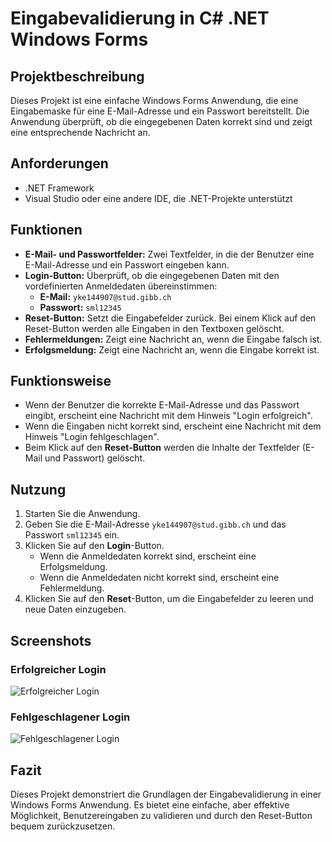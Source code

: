 # Eingabevalidierung in C# .NET Windows Forms

## Projektbeschreibung

Dieses Projekt ist eine einfache Windows Forms Anwendung, die eine Eingabemaske für eine E-Mail-Adresse und ein Passwort bereitstellt. Die Anwendung überprüft, ob die eingegebenen Daten korrekt sind und zeigt eine entsprechende Nachricht an.

## Anforderungen

- .NET Framework
- Visual Studio oder eine andere IDE, die .NET-Projekte unterstützt

## Funktionen

- **E-Mail- und Passwortfelder:** Zwei Textfelder, in die der Benutzer eine E-Mail-Adresse und ein Passwort eingeben kann.
- **Login-Button:** Überprüft, ob die eingegebenen Daten mit den vordefinierten Anmeldedaten übereinstimmen:
  - **E-Mail:** `yke144907@stud.gibb.ch`
  - **Passwort:** `sml12345`
- **Reset-Button:** Setzt die Eingabefelder zurück. Bei einem Klick auf den Reset-Button werden alle Eingaben in den Textboxen gelöscht.
- **Fehlermeldungen:** Zeigt eine Nachricht an, wenn die Eingabe falsch ist.
- **Erfolgsmeldung:** Zeigt eine Nachricht an, wenn die Eingabe korrekt ist.

## Funktionsweise

- Wenn der Benutzer die korrekte E-Mail-Adresse und das Passwort eingibt, erscheint eine Nachricht mit dem Hinweis "Login erfolgreich".
- Wenn die Eingaben nicht korrekt sind, erscheint eine Nachricht mit dem Hinweis "Login fehlgeschlagen".
- Beim Klick auf den **Reset-Button** werden die Inhalte der Textfelder (E-Mail und Passwort) gelöscht.

## Nutzung

1. Starten Sie die Anwendung.
2. Geben Sie die E-Mail-Adresse `yke144907@stud.gibb.ch` und das Passwort `sml12345` ein.
3. Klicken Sie auf den **Login**-Button.
   - Wenn die Anmeldedaten korrekt sind, erscheint eine Erfolgsmeldung.
   - Wenn die Anmeldedaten nicht korrekt sind, erscheint eine Fehlermeldung.
4. Klicken Sie auf den **Reset**-Button, um die Eingabefelder zu leeren und neue Daten einzugeben.

## Screenshots

### Erfolgreicher Login

![Erfolgreicher Login](Screenshot.png)

### Fehlgeschlagener Login

![Fehlgeschlagener Login](Screenshot1.png)


## Fazit

Dieses Projekt demonstriert die Grundlagen der Eingabevalidierung in einer Windows Forms Anwendung. Es bietet eine einfache, aber effektive Möglichkeit, Benutzereingaben zu validieren und durch den Reset-Button bequem zurückzusetzen.
